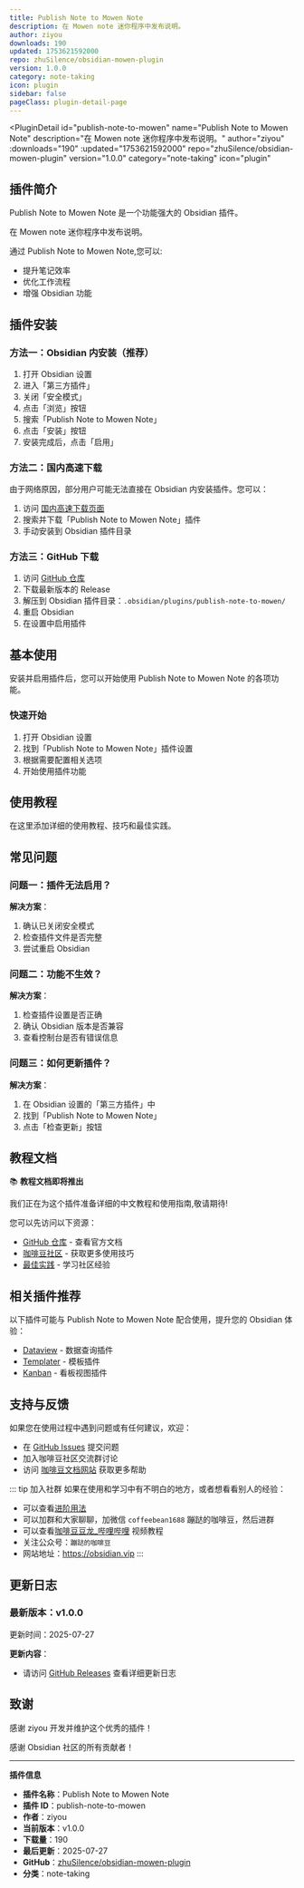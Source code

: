 ```yaml
---
title: Publish Note to Mowen Note
description: 在 Mowen note 迷你程序中发布说明。
author: ziyou
downloads: 190
updated: 1753621592000
repo: zhuSilence/obsidian-mowen-plugin
version: 1.0.0
category: note-taking
icon: plugin
sidebar: false
pageClass: plugin-detail-page
---
```


<PluginDetail
  id="publish-note-to-mowen"
  name="Publish Note to Mowen Note"
  description="在 Mowen note 迷你程序中发布说明。"
  author="ziyou"
  :downloads="190"
  :updated="1753621592000"
  repo="zhuSilence/obsidian-mowen-plugin"
  version="1.0.0"
  category="note-taking"
  icon="plugin"
>

<!-- AUTO_GENERATED_START -->
## 插件简介

Publish Note to Mowen Note 是一个功能强大的 Obsidian 插件。

在 Mowen note 迷你程序中发布说明。

通过 Publish Note to Mowen Note,您可以:

- 提升笔记效率
- 优化工作流程
- 增强 Obsidian 功能

<!-- AUTO_GENERATED_END -->

<!-- AUTO_GENERATED_START -->
## 插件安装

### 方法一：Obsidian 内安装（推荐）

1. 打开 Obsidian 设置
2. 进入「第三方插件」
3. 关闭「安全模式」
4. 点击「浏览」按钮
5. 搜索「Publish Note to Mowen Note」
6. 点击「安装」按钮
7. 安装完成后，点击「启用」

### 方法二：国内高速下载

由于网络原因，部分用户可能无法直接在 Obsidian 内安装插件。您可以：

1. 访问 [国内高速下载页面](/zh/documentation/obsidian-plugins-download.html)
2. 搜索并下载「Publish Note to Mowen Note」插件
3. 手动安装到 Obsidian 插件目录

### 方法三：GitHub 下载

1. 访问 [GitHub 仓库](https://github.com/zhuSilence/obsidian-mowen-plugin)
2. 下载最新版本的 Release
3. 解压到 Obsidian 插件目录：`.obsidian/plugins/publish-note-to-mowen/`
4. 重启 Obsidian
5. 在设置中启用插件

## 基本使用

安装并启用插件后，您可以开始使用 Publish Note to Mowen Note 的各项功能。

### 快速开始

1. 打开 Obsidian 设置
2. 找到「Publish Note to Mowen Note」插件设置
3. 根据需要配置相关选项
4. 开始使用插件功能

<!-- AUTO_GENERATED_END -->

<!-- CUSTOM_CONTENT_START:tutorial -->
## 使用教程

在这里添加详细的使用教程、技巧和最佳实践。

<!-- CUSTOM_CONTENT_END:tutorial -->

<!-- SHARED_CONTENT_START -->
## 常见问题

### 问题一：插件无法启用？

**解决方案**：
1. 确认已关闭安全模式
2. 检查插件文件是否完整
3. 尝试重启 Obsidian

### 问题二：功能不生效？

**解决方案**：
1. 检查插件设置是否正确
2. 确认 Obsidian 版本是否兼容
3. 查看控制台是否有错误信息

### 问题三：如何更新插件？

**解决方案**：
1. 在 Obsidian 设置的「第三方插件」中
2. 找到「Publish Note to Mowen Note」
3. 点击「检查更新」按钮

## 教程文档

📚 **教程文档即将推出**

我们正在为这个插件准备详细的中文教程和使用指南,敬请期待!

您可以先访问以下资源：
- [GitHub 仓库](https://github.com/zhuSilence/obsidian-mowen-plugin) - 查看官方文档
- [咖啡豆社区](/zh/bases/) - 获取更多使用技巧
- [最佳实践](/zh/best-practices/) - 学习社区经验

## 相关插件推荐

以下插件可能与 Publish Note to Mowen Note 配合使用，提升您的 Obsidian 体验：

- [Dataview](/zh/plugins/dataview.html) - 数据查询插件
- [Templater](/zh/plugins/templater-obsidian.html) - 模板插件
- [Kanban](/zh/plugins/obsidian-kanban.html) - 看板视图插件

## 支持与反馈

如果您在使用过程中遇到问题或有任何建议，欢迎：

- 在 [GitHub Issues](https://github.com/zhuSilence/obsidian-mowen-plugin/issues) 提交问题
- 加入咖啡豆社区交流群讨论
- 访问 [咖啡豆文档网站](https://obsidian.vip) 获取更多帮助

::: tip 加入社群
如果在使用和学习中有不明白的地方，或者想看看别人的经验：
- 可以查看[进阶用法](/zh/advanced)
- 可以加群和大家聊聊，加微信 `coffeebean1688` 蹦跶的咖啡豆，然后进群
- 可以查看[咖啡豆豆龙_哔哩哔哩](https://space.bilibili.com/618777356) 视频教程
- 关注公众号：`蹦跶的咖啡豆`
- 网站地址：https://obsidian.vip
:::
<!-- SHARED_CONTENT_END -->

<!-- AUTO_GENERATED_START -->
## 更新日志

### 最新版本：v1.0.0

更新时间：2025-07-27

**更新内容**：
- 请访问 [GitHub Releases](https://github.com/zhuSilence/obsidian-mowen-plugin/releases) 查看详细更新日志

## 致谢

感谢 ziyou 开发并维护这个优秀的插件！

感谢 Obsidian 社区的所有贡献者！

---

**插件信息**
- **插件名称**：Publish Note to Mowen Note
- **插件 ID**：publish-note-to-mowen
- **作者**：ziyou
- **当前版本**：v1.0.0
- **下载量**：190
- **最后更新**：2025-07-27
- **GitHub**：[zhuSilence/obsidian-mowen-plugin](https://github.com/zhuSilence/obsidian-mowen-plugin)
- **分类**：note-taking
<!-- AUTO_GENERATED_END -->

</PluginDetail>

